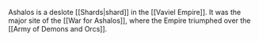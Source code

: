 Ashalos is a deslote [[Shards|shard]] in the [[Vaviel Empire]]. It was the major site of the [[War for Ashalos]], where the Empire triumphed over the [[Army of Demons and Orcs]].